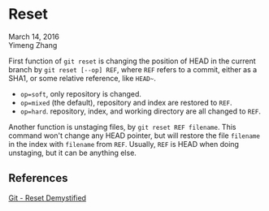 # Reset

March 14, 2016  
Yimeng Zhang

First function of `git reset` is changing the position of HEAD in the current branch by `git reset [--op] REF`, where `REF` refers to a commit, either as a SHA1, or some relative reference, like `HEAD~`.

* `op=soft`, only repository is changed.
* `op=mixed` (the default), repository and index are restored to `REF`.
* `op=hard`. repository, index, and working directory are all changed to `REF`.

Another function is unstaging files, by `git reset REF filename`. This command won't change any HEAD pointer, but will restore the file `filename` in the index with `filename` from `REF`. Usually, `REF` is HEAD when doing unstaging, but it can be anything else.


## References

[Git - Reset Demystified](https://git-scm.com/book/en/v2/Git-Tools-Reset-Demystified)
